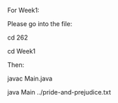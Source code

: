 For Week1:

Please go into the file:

cd 262

cd Week1

Then:

javac Main.java

java Main  ../pride-and-prejudice.txt

